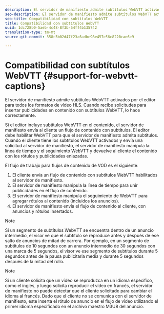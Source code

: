 ```yaml
---
description: El servidor de manifiesto admite subtítulos WebVTT activados por el editor para todos los formatos de vídeo HLS. Cuando recibe solicitudes para insertar publicidades en contenido con subtítulos WebVTT, lo hace correctamente.
seo-description: El servidor de manifiesto admite subtítulos WebVTT activados por el editor para todos los formatos de vídeo HLS. Cuando recibe solicitudes para insertar publicidades en contenido con subtítulos WebVTT, lo hace correctamente.
seo-title: Compatibilidad con subtítulos WebVTT
title: Compatibilidad con subtítulos WebVTT
uuid: 1dc728b0-5aeb-4c48-8f3b-54ff4b135742
translation-type: tm+mt
source-git-commit: 358c5b02d47f23a6adbc98e457e56c8220cae6e9

---
```



# Compatibilidad con subtítulos WebVTT {#support-for-webvtt-captions}

El servidor de manifiesto admite subtítulos WebVTT activados por el editor para todos los formatos de vídeo HLS. Cuando recibe solicitudes para insertar publicidades en contenido con subtítulos WebVTT, lo hace correctamente.

Si el editor incluye subtítulos WebVTT en el contenido, el servidor de manifiesto envía al cliente un flujo de contenido con subtítulos. El editor debe habilitar WebVTT para que el servidor de manifiesto admita subtítulos. Cuando el cliente tiene los subtítulos WebVTT activados y envía una solicitud al servidor de manifiesto, el servidor de manifiesto manipula la línea de tiempo y el seguimiento WebVTT y devuelve al cliente el contenido con los rótulos y publicidades enlazadas.

El flujo de trabajo para flujos de contenido de VOD es el siguiente:

1. El cliente envía un flujo de contenido con subtítulos WebVTT habilitados al servidor de manifiesto.
1. El servidor de manifiesto manipula la línea de tiempo para unir publicidades en el flujo de contenido.
1. El servidor de manifiesto manipula el seguimiento de WebVTT para agregar rótulos al contenido (incluidos los anuncios).
1. El servidor de manifiesto envía el flujo de contenido al cliente, con anuncios y rótulos insertados.

>[!NOTE]
>
>Si un segmento de subtítulos WebVTT se encuentra dentro de un anuncio intermedio, el visor ve que el subtítulo se reproduce antes y después de ese salto de anuncios de mitad de carrera. Por ejemplo, en un segmento de subtítulos de 10 segundos con un anuncio intermedio de 30 segundos con una marca de 5 segundos, el visor ve ese segmento de subtítulos durante 5 segundos antes de la pausa publicitaria media y durante 5 segundos después de la mitad del rollo.

>[!NOTE]
>
>Si un cliente solicita que un vídeo se reproduzca en un idioma específico, como el inglés, y luego solicita reproducir el vídeo en francés, el servidor de manifiesto no puede detectar que el cliente solicitado para cambiar el idioma al francés. Dado que el cliente no se comunica con el servidor de manifiesto, este inserta el rótulo de anuncio en el flujo de vídeo utilizando el primer idioma especificado en el archivo maestro M3U8 del anuncio.